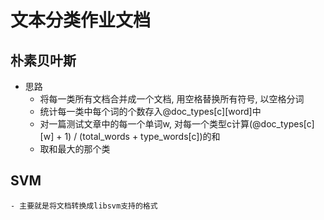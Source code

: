 # 文本分类作业文档

## 朴素贝叶斯

- 思路
    - 将每一类所有文档合并成一个文档, 用空格替换所有符号, 以空格分词
    - 统计每一类中每个词的个数存入@doc_types\[c\]\[word\]中
    - 对一篇测试文章中的每一个单词w, 对每一个类型c计算(@doc_types\[c\]\[w\] + 1) / (total_words + type_words\[c\])的和
    - 取和最大的那个类
    
## SVM
    - 主要就是将文档转换成libsvm支持的格式